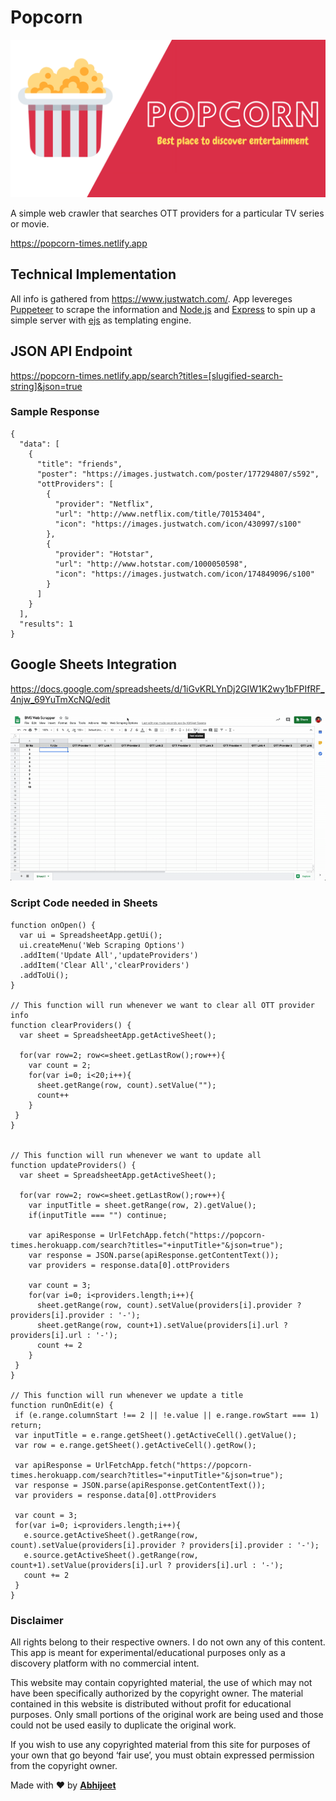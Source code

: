 # Popcorn

<img src ="Logo.png" alt="Popcorn" />

A simple web crawler that searches OTT providers for a particular TV series or movie.

https://popcorn-times.netlify.app

## Technical Implementation

All info is gathered from https://www.justwatch.com/.
App levereges [Puppeteer](https://pptr.dev/) to scrape the information and [Node.js](https://nodejs.org/en/) and [Express](https://expressjs.com/) to spin up a simple server with [ejs](https://ejs.co/) as templating engine.

## JSON API Endpoint

https://popcorn-times.netlify.app/search?titles=[slugified-search-string]&json=true

### Sample Response

```
{
  "data": [
    {
      "title": "friends",
      "poster": "https://images.justwatch.com/poster/177294807/s592",
      "ottProviders": [
        {
          "provider": "Netflix",
          "url": "http://www.netflix.com/title/70153404",
          "icon": "https://images.justwatch.com/icon/430997/s100"
        },
        {
          "provider": "Hotstar",
          "url": "http://www.hotstar.com/1000050598",
          "icon": "https://images.justwatch.com/icon/174849096/s100"
        }
      ]
    }
  ],
  "results": 1
}
```

## Google Sheets Integration

https://docs.google.com/spreadsheets/d/1iGvKRLYnDj2GIW1K2wy1bFPIfRF_4njw_69YuTmXcNQ/edit

<img src ="demo.gif" alt="Demo" />

### Script Code needed in Sheets

```
function onOpen() {
  var ui = SpreadsheetApp.getUi();
  ui.createMenu('Web Scraping Options')
  .addItem('Update All','updateProviders')
  .addItem('Clear All','clearProviders')
  .addToUi();
}

// This function will run whenever we want to clear all OTT provider info
function clearProviders() {
  var sheet = SpreadsheetApp.getActiveSheet();

  for(var row=2; row<=sheet.getLastRow();row++){
    var count = 2;
    for(var i=0; i<20;i++){
      sheet.getRange(row, count).setValue("");
      count++
    }
 }
}


// This function will run whenever we want to update all
function updateProviders() {
  var sheet = SpreadsheetApp.getActiveSheet();

  for(var row=2; row<=sheet.getLastRow();row++){
    var inputTitle = sheet.getRange(row, 2).getValue();
    if(inputTitle === "") continue;

    var apiResponse = UrlFetchApp.fetch("https://popcorn-times.herokuapp.com/search?titles="+inputTitle+"&json=true");
    var response = JSON.parse(apiResponse.getContentText());
    var providers = response.data[0].ottProviders

    var count = 3;
    for(var i=0; i<providers.length;i++){
      sheet.getRange(row, count).setValue(providers[i].provider ? providers[i].provider : '-');
      sheet.getRange(row, count+1).setValue(providers[i].url ? providers[i].url : '-');
      count += 2
    }
 }
}

// This function will run whenever we update a title
function runOnEdit(e) {
 if (e.range.columnStart !== 2 || !e.value || e.range.rowStart === 1) return;
 var inputTitle = e.range.getSheet().getActiveCell().getValue();
 var row = e.range.getSheet().getActiveCell().getRow();

 var apiResponse = UrlFetchApp.fetch("https://popcorn-times.herokuapp.com/search?titles="+inputTitle+"&json=true");
 var response = JSON.parse(apiResponse.getContentText());
 var providers = response.data[0].ottProviders

 var count = 3;
 for(var i=0; i<providers.length;i++){
   e.source.getActiveSheet().getRange(row, count).setValue(providers[i].provider ? providers[i].provider : '-');
   e.source.getActiveSheet().getRange(row, count+1).setValue(providers[i].url ? providers[i].url : '-');
   count += 2
 }
}
```

### **Disclaimer**

All rights belong to their respective owners. I do not own any of this content. This app is meant for experimental/educational purposes only as a discovery platform with no commercial intent.

This website may contain copyrighted material, the use of which may not have been specifically authorized by the copyright owner. The material contained in this website is distributed without profit for educational purposes. Only small portions of the original work are being used and those could not be used easily to duplicate the original work.

If you wish to use any copyrighted material from this site for purposes of your own that go beyond ‘fair use’, you must obtain expressed permission from the copyright owner.

Made with ️❤︎ by **[Abhijeet](https://abhijeetsaxena.in/ "Abhijeet Saxena")**
